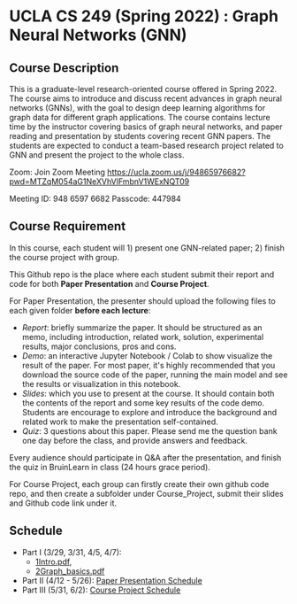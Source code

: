 # UCLA CS 249 (Spring 2022) : Graph Neural Networks (GNN)

## Course Description

This is a graduate-level research-oriented course offered in Spring 2022. The course aims to introduce and discuss recent advances in graph neural networks (GNNs), with the goal to design deep learning algorithms for graph data for different graph applications. The course contains lecture time by the instructor covering basics of graph neural networks, and paper reading and presentation by students covering recent GNN papers. The students are expected to conduct a team-based research project related to GNN and present the project to the whole class.

Zoom: Join Zoom Meeting
https://ucla.zoom.us/j/94865976682?pwd=MTZqM054aG1NeXVhVlFmbnV1WExNQT09

Meeting ID: 948 6597 6682
Passcode: 447984

## Course Requirement

In this course, each student will 1) present one GNN-related paper; 2) finish the course project with group. 

This Github repo is the place where each student submit their report and code for both **Paper Presentation** and **Course Project**.

For Paper Presentation, the presenter should upload the following files to each given folder **before each lecture**:

- *Report*: briefly summarize the paper. It should be structured as an memo, including introduction, related work, solution, experimental results, major conclusions, pros and cons. 
- *Demo*: an interactive Jupyter Notebook / Colab to show visualize the result of the paper. For most paper, it's highly recommended that you download the source code of the paper, running the main model and see the results or visualization in this notebook.
- *Slides*: which you use to present at the course. It should contain both the contents of the report and some key results of the code demo. Students are encourage to explore and introduce the background and related work to make the presentation self-contained.
- *Quiz*: 3 questions about this paper. Please send me the question bank one day before the class, and provide answers and feedback.

Every audience should participate in Q&A after the presentation, and finish the quiz in BruinLearn in class (24 hours grace period).

For Course Project, each group can firstly create their own github code repo, and then create a subfolder under Course_Project, submit their slides and Github code link under it.

## Schedule
- Part I (3/29, 3/31, 4/5, 4/7): 
  - <a href = "http://web.cs.ucla.edu/~yzsun/classes/2022Winter_CS249/01Intro.pdf">1Intro.pdf</a>, 
  - <a href= "http://web.cs.ucla.edu/~yzsun/classes/2022Winter_CS249/02Graph_basics.pdf">2Graph_basics.pdf</a> 
- Part II (4/12 - 5/26): <a href = "/Paper_Presentation">Paper Presentation Schedule</a>
- Part III (5/31, 6/2): <a href = "/Course_Project">Course Project Schedule</a>
